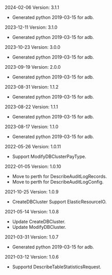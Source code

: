 2024-02-06 Version: 3.1.1
- Generated python 2019-03-15 for adb.

2023-12-11 Version: 3.1.0
- Generated python 2019-03-15 for adb.

2023-10-23 Version: 3.0.0
- Generated python 2019-03-15 for adb.

2023-09-19 Version: 2.0.0
- Generated python 2019-03-15 for adb.

2023-08-31 Version: 1.1.2
- Generated python 2019-03-15 for adb.

2023-08-22 Version: 1.1.1
- Generated python 2019-03-15 for adb.

2023-08-17 Version: 1.1.0
- Generated python 2019-03-15 for adb.

2022-05-26 Version: 1.0.11
- Support ModifyDBClusterPayType.

2022-01-05 Version: 1.0.10
- Move to perth for DescribeAuditLogRecords.
- Move to perth for DescribeAuditLogConfig.

2021-10-25 Version: 1.0.9
- CreateDBCluster Support ElasticResourceIO.

2021-05-14 Version: 1.0.8
- Update CreateDBCluster.
- Update ModifyDBCluster.

2021-03-31 Version: 1.0.7
- Generated python 2019-03-15 for adb.

2021-03-12 Version: 1.0.6
- Supportd DescribeTableStatisticsRequest.

